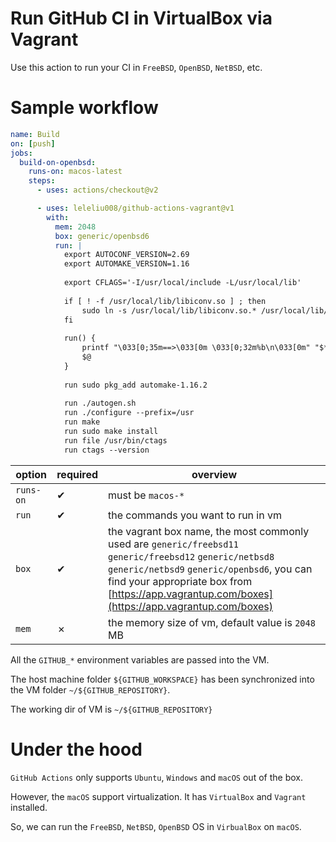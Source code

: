 # Run GitHub CI in VirtualBox via Vagrant

Use this action to run your CI in `FreeBSD`, `OpenBSD`, `NetBSD`, etc.

# Sample workflow

```yml
name: Build
on: [push]
jobs:
  build-on-openbsd:
    runs-on: macos-latest
    steps:
      - uses: actions/checkout@v2

      - uses: leleliu008/github-actions-vagrant@v1
        with:
          mem: 2048
          box: generic/openbsd6
          run: |
            export AUTOCONF_VERSION=2.69
            export AUTOMAKE_VERSION=1.16
              
            export CFLAGS='-I/usr/local/include -L/usr/local/lib'
              
            if [ ! -f /usr/local/lib/libiconv.so ] ; then
                sudo ln -s /usr/local/lib/libiconv.so.* /usr/local/lib/libiconv.so
            fi
              
            run() {
                printf "\033[0;35m==>\033[0m \033[0;32m%b\n\033[0m" "$*"
                $@
            }
              
            run sudo pkg_add automake-1.16.2
            
            run ./autogen.sh
            run ./configure --prefix=/usr
            run make
            run sudo make install
            run file /usr/bin/ctags
            run ctags --version
```

|option|required|overview|
|-|-|-|
|`runs-on`|✔︎|must be `macos-*`|
|`run`|✔︎|the commands you want to run in vm|
|`box`|✔︎|the vagrant box name, the most commonly used are `generic/freebsd11` `generic/freebsd12` `generic/netbsd8` `generic/netbsd9` `generic/openbsd6`, you can find your appropriate box from [https://app.vagrantup.com/boxes](https://app.vagrantup.com/boxes)|
|`mem`|✗|the memory size of vm, default value is `2048` MB|


All the `GITHUB_*` environment variables are passed into the VM.

The host machine folder `${GITHUB_WORKSPACE}` has been synchronized into the VM folder `~/${GITHUB_REPOSITORY}`.

The working dir of VM is `~/${GITHUB_REPOSITORY}`


# Under the hood

`GitHub Actions` only supports `Ubuntu`, `Windows` and `macOS` out of the box. 

However, the `macOS` support virtualization. It has `VirtualBox` and `Vagrant` installed.

So, we can run the `FreeBSD`, `NetBSD`, `OpenBSD` OS in `VirbualBox` on `macOS`.












